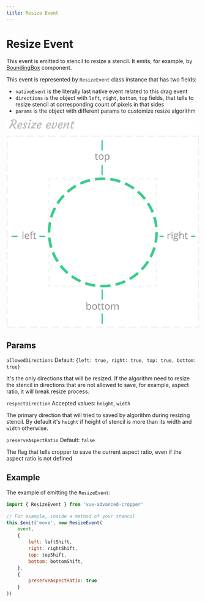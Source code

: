 ```yaml
---
title: Resize Event
---
```


# Resize Event

This event is emitted to stencil to resize a stencil. It emits, for example, by [BoundingBox]('/components/bouding-box.html) component.

This event is represented by `ResizeEvent` class instance that has two fields:
- `nativeEvent` is the literally last native event related to this drag event
- `directions` is the object with `left`, `right`, `bottom`, `top` fields, that tells to resize stencil at corresponding count of pixels in that sides
- `params` is the object with different params to customize resize algorithm

![Overview](../.vuepress/assets/home/resize-event.svg)

## Params

`allowedDirections`
Default: `{left: true, right: true, top: true, bottom: true}`

It's the only directions that will be resized. If the algorithm need to resize the stencil in directions that are not allowed to save, for example, aspect ratio, it will break resize process.

`respectDirection`
Accepted values: `height`, `width`

The primary direction that will tried to saved by algorithm during resizing stencil. By default it's `height` if height of stencil is more than its width and `width` otherwise.

`preserveAspectRatio`
Default: `false`

The flag that tells cropper to save the current aspect ratio, even if the aspect ratio is not defined

## Example

The example of emitting the `ResizeEvent`:
```js
import { ResizeEvent } from 'vue-advanced-cropper'
```
```js
// For example, inside a method of your stencil
this.$emit('move', new ResizeEvent(
	event,
	{
		left: leftShift,
		right: rightShift,
		top: topShift,
		bottom: bottomShift,
	},
	{
		preserveAspectRatio: true
	}
))
```

